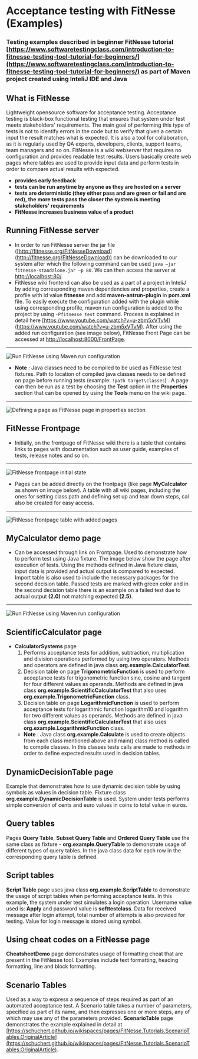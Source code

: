  Acceptance testing with FitNesse (Examples)
==========================================================
### Testing examples described in beginner FitNesse tutorial [https://www.softwaretestingclass.com/introduction-to-fitnesse-testing-tool-tutorial-for-beginners/](https://www.softwaretestingclass.com/introduction-to-fitnesse-testing-tool-tutorial-for-beginners/) as part of Maven project created using InteliJ IDE and Java

## What is FitNesse

Lightweight opensource software for acceptance testing. Acceptance testing is black-box functional testing that ensures that system under test meets stakeholders' requirements. The main goal of performing this type of tests is not to identify errors in the code but to verify that given a certain input the result matches what is expected.
It is also a tool for collaboration, as it is regularly used by QA experts, developers, clients, support teams, team managers and so on. FitNesse is a wiki webserver that requires no configuration and provides readable test results. Users basically create web pages where tables are used to provide input data and perform tests in order to compare actual results with expected.

- **provides early feedback**
- **tests can be run anytime by anyone as they are hosted on a server**
- **tests are deterministic (they either pass and are green or fail and are red), the more tests pass the closer the system is meeting stakeholders' requirements**
- **FitNesse increases business value of a product**

## Running FitNesse server

- In order to run FitNesse server the jar file ([http://fitnesse.org/FitNesseDownload](http://fitnesse.org/FitNesseDownload)) can be downloaded to our system after which the following command can be used `java –jar fitnesse-standalone.jar –p 80`. We can then access the server at [http://localhost:80/](http://localhost:80/).
- FitNesse wiki frontend can also be used as a part of a project in InteliJ by adding corresponding maven dependencies and properties, create a profile with id value **fitnesse** and add **maven-antrun-plugin** in **pom.xml** file. To easily execute the configuration added with the plugin while using corresponding profile, maven run configuration is added to the project by using `-Pfitnesse test` command. Process is explained in detail here [https://www.youtube.com/watch?v=u-zbm5xVTvM](https://www.youtube.com/watch?v=u-zbm5xVTvM). After using the added run configuration (see image below), FitNesse Front Page can be accessed at [http://localhost:8000/FrontPage](http://localhost:8000/FrontPage).
---
![Run FitNesse using Maven run configuration](src/main/resources/readmeImg/Run.png)

- **Note** : Java classes need to be compiled to be used as FitNesse test fixtures. Path to location of compiled java classes needs to be defined on page before running tests (example: `!path target\classes`) . A page can then be run as a test by choosing the **Test** option in the **Properties** section that can be opened by using the **Tools** menu on the wiki page.
---
![Defining a page as FitNesse page in properties section](src/main/resources/readmeImg/DefineTestPage.png)

## FitNesse **Frontpage**
- Initially, on the frontpage of FitNesse wiki there is a table that contains links to pages with documentation such as user guide, examples of tests, release notes and so on.
---
![FitNesse frontpage initial state](src/main/resources/readmeImg/Welcome.png)

- Pages can be added directly on the frontpage (like page **MyCalculator** as shown on image below). A table with all wiki pages, including the ones for setting class path and defining set up and tear down steps, cal also be created for easy access.
---
![FitNesse frontpage table with added pages](src/main/resources/readmeImg/PagesTable.png)

## **MyCalculator** demo page

- Can be accessed through link on Frontpage. Used to demonstrate how to perform test using Java fixture. The image below show the page after execution of tests. Using the methods defined in Java fixture class, input data is provided and actual output is compared to expected. Import table is also used to include the necessary packages for the second decision table. Passed tests are marked with green color and in the second decision table there is an example on a failed test due to actual output **(2.0)** not matching expected **(2.5)**.
---
![Run FitNesse using Maven run configuration](src/main/resources/readmeImg/TestPageExample.png)

## **ScientificCalculator** page

- **CalculatorSystems** page
  1. Performs acceptance tests for addition, subtraction, multiplication and division operations performed by using two operators. Methods and operators are defined in java class **org.example.CalculatorTest**.
  2. Decision table on page **TrigonometricFunction** is used to perform acceptance tests for trigonometric function sine, cosine and tangent for four different values as operands. Methods are defined in java class **org.example.ScientificCalculatorTest** that also uses **org.example.TrigonometricFunction** class.
  3. Decision table on page **LogarithmicFunction** is used to perform acceptance tests for logarithmic function logarithm10 and logarithm for two different values as operands. Methods are defined in java class **org.example.ScientificCalculatorTest** that also uses **org.example.LogarithmicFunction** class.
  - **Note** : Java class **org.example.Calculate** is used to create objects from each class mentioned above and main() class method is called to compile classes. In this classes tests calls are made to methods in order to define expected results used in decision tables.
## **DynamicDecisionTable** page
Example that demonstrates how to use dynamic decision table by using symbols as values in decision table. Fixture class **org.example.DynamicDecisionTable** is used. System under tests performs simple conversion of cents and euro values in coins to total value in euros.
## Query tables
Pages **Query Table**, **Subset Query Table** and **Ordered Query Table** use the same class as fixture - **org.example.QueryTable** to demonstrate usage of different types of query tables. In the java class data for each row in the corresponding query table is defined.
## Script tables
**Script Table** page uses java class **org.example.ScriptTable** to demonstrate the usage of script tables when performing acceptance tests. In this example, the system under test simulates a login operation. Username value used is: **Apply** and password value is **softtestclass**. Data for received message after login attempt, total number of attempts is also provided for testing. Value for login message is stored using symbol.
## Using cheat codes on a FitNesse page
**CheatsheetDemo** page demonstrates usage of formatting cheat that are present in the FitNesse tool. Examples include text formatting, heading formatting, line and block formatting.
## **Scenario Tables**
Used as a way to express a sequence of steps required as part of an automated acceptance test. A Scenario table takes a number of parameters, specified as part of its name, and then expresses one or more steps, any of which may use any of the parameters provided. **ScenarioTable** page demonstrates the example explained in detail at [https://schuchert.github.io/wikispaces/pages/FitNesse.Tutorials.ScenarioTables.OriginalArticle](https://schuchert.github.io/wikispaces/pages/FitNesse.Tutorials.ScenarioTables.OriginalArticle).

